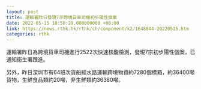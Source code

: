 ```yaml
---
layout: post
title: 運輸署昨日發現7宗跨境貨車司機初步陽性個案
date: 2022-05-15 18:50:29.000000000 +08:00
link: https://news.rthk.hk/rthk/ch/component/k2/1648644-20220515.htm
categories: rthk
---
```


運輸署昨日為跨境貨車司機進行2522次快速核酸檢測，發現7宗初步陽性個案，已通知衞生署跟進。

另外，昨日深圳市有64班次貨船經水路運輸跨境物資約7280個標箱，約36400噸貨物，生鮮食品類約20噸，非生鮮類約36380噸。
